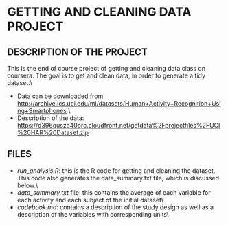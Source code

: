 # GETTING AND CLEANING DATA PROJECT

## DESCRIPTION OF THE PROJECT
This is the end of course project of getting and cleaning data class on coursera. The goal is to get and clean data, in order to generate a tidy dataset.\
* Data can be downloaded from: http://archive.ics.uci.edu/ml/datasets/Human+Activity+Recognition+Using+Smartphones \
* Description of the data: https://d396qusza40orc.cloudfront.net/getdata%2Fprojectfiles%2FUCI%20HAR%20Dataset.zip 

## FILES
* *run_analysis.R*: this is the R code for getting and cleaning the dataset. This code also generates the data_summary.txt file, which is discussed below.\
* *data_summary.txt* file: this contains the average of each variable for each activity and each subject of the initial dataset\
* *codebook.md*: contains a description of the study design as well as a description of the variables with corresponding units\


